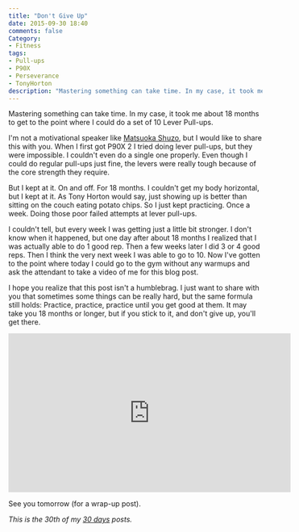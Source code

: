 ```yaml
---
title: "Don't Give Up"
date: 2015-09-30 18:40
comments: false
Category:
- Fitness
tags:
- Pull-ups
- P90X
- Perseverance
- TonyHorton
description: "Mastering something can take time. In my case, it took me about 18 months to get to the point where I could do a set of 10 Lever Pull-ups."
---
```


Mastering something can take time. In my case, it took me about 18 months to get to the point where I could do a set of 10 Lever Pull-ups.  

<!-- more -->

I'm not a motivational speaker like [Matsuoka Shuzo][shuzo], but I would like to share this with you. When I first got P90X 2 I tried doing lever pull-ups, but they were impossible. I couldn't even do a single one properly. Even though I could do regular pull-ups just fine, the levers were really tough because of the core strength they require. 

But I kept at it. On and off. For 18 months. I couldn't get my body horizontal, but I kept at it. As Tony Horton would say, just showing up is better than sitting on the couch eating potato chips. So I just kept practicing. Once a week. Doing those poor failed attempts at lever pull-ups. 

I couldn't tell, but every week I was getting just a little bit stronger. I don't know when it happened, but one day after about 18 months I realized that I was actually able to do 1 good rep. Then a few weeks later I did 3 or 4 good reps. Then I think the very next week I was able to go to 10. Now I've gotten to the point where today I could go to the gym without any warmups and ask the attendant to take a video of me for this blog post. 

I hope you realize that this post isn't a humblebrag. I just want to share with you that sometimes some things can be really hard, but the same formula still holds: Practice, practice, practice until you get good at them. It may take you 18 months or longer, but if you stick to it, and don't give up, you'll get there. 

<iframe width="560" height="315" src="https://www.youtube.com/embed/Uhm9snsiDZ4" frameborder="0" allowfullscreen></iframe>

See you tomorrow (for a wrap-up post).

_This is the 30th of my [30 days][] posts._

[30 days]: /2015/08/31/30-days/
[shuzo]: https://www.youtube.com/watch?v=KxGRhd_iWuE&feature=youtu.be
